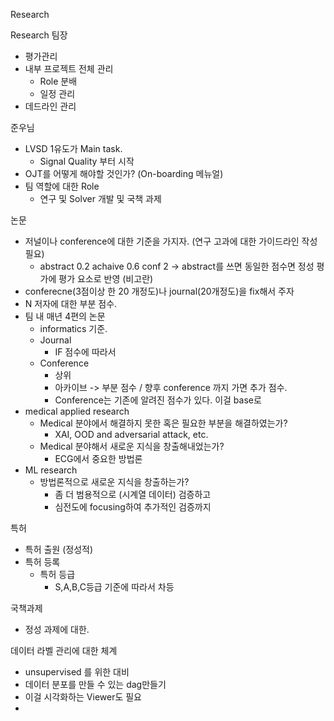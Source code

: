 Research

Research 팀장
- 평가관리
- 내부 프로젝트 전체 관리
	- Role 분배
	- 일정 관리 
- 데드라인 관리 

준우님
- LVSD 1유도가 Main task. 
	- Signal Quality 부터 시작
- OJT를 어떻게 해야할 것인가? (On-boarding 메뉴얼)
- 팀 역할에 대한 Role 
	- 연구 및 Solver 개발 및 국책 과제


논문
- 저널이나 conference에 대한 기준을 가지자. (연구 고과에 대한 가이드라인 작성 필요)
	- abstract 0.2 achaive 0.6 conf 2 -> abstract를 쓰면 동일한 점수면 정성 평가에 평가 요소로 반영 (비고란)
- conferecne(3점이상 한 20 개정도)나 journal(20개정도)을 fix해서 주자 
- N 저자에 대한 부분 점수. 
- 팀 내 매년 4편의 논문 
	- informatics 기준.
	- Journal
		- IF 점수에 따라서 
	- Conference
		- 상위
		- 아카이브 -> 부분 점수 / 향후 conference 까지 가면 추가 점수. 
		- Conference는 기존에 알려진 점수가 있다. 이걸 base로 
- medical applied research
	- Medical 분야에서 해결하지 못한 혹은 필요한 부분을 해결하였는가? 
		- XAI, OOD and adversarial attack, etc.
	- Medical 분야해서 새로운 지식을 창출해내었는가? 
		- ECG에서 중요한 방법론
- ML research
	- 방법론적으로 새로운 지식을 창출하는가? 
		- 좀 더 범용적으로 (시계열 데이터) 검증하고
		- 심전도에 focusing하여 추가적인 검증까지 


특허
- 특허 출원 (정성적)
- 특허 등록
	- 특허 등급
		- S,A,B,C등급 기준에 따라서 차등

국책과제
- 정성 과제에 대한. 

데이터 라벨 관리에 대한 체계
- unsupervised 를 위한 대비
- 데이터 분포를 만들 수 있는 dag만들기 
- 이걸 시각화하는 Viewer도 필요
- 